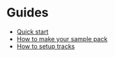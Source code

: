 # Guides

- [Quick start](/guides/quickstart)
- [How to make your sample pack](/guides/make-your-pack)
- [How to setup tracks](/guides/setup-tracks)
